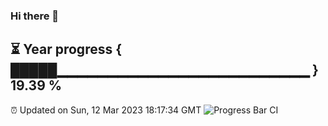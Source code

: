 ### Hi there 👋
⏳ Year progress { █████▁▁▁▁▁▁▁▁▁▁▁▁▁▁▁▁▁▁▁▁▁▁▁▁▁ } 19.39 %
---
⏰ Updated on Sun, 12 Mar 2023 18:17:34 GMT
![Progress Bar CI](https://github.com/liununu/liununu/workflows/Progress%20Bar%20CI/badge.svg)
